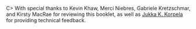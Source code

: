 C> With special thanks to Kevin Khaw, Merci Niebres, Gabriele Kretzschmar, and Kirsty MacRae for reviewing this booklet, as well as [Jukka K. Korpela](http://jkorpela.fi/) for providing technical feedback.